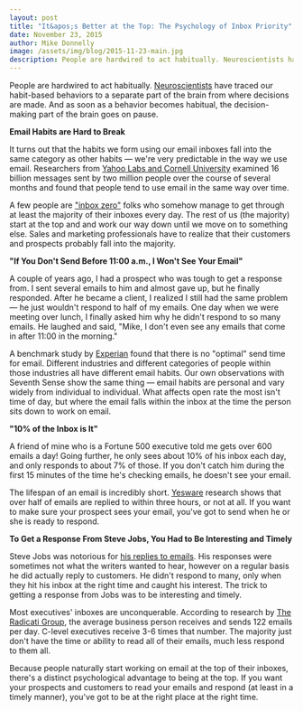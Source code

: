 ```yaml
---
layout: post
title: "It&apos;s Better at the Top: The Psychology of Inbox Priority"
date: November 23, 2015
author: Mike Donnelly
image: /assets/img/blog/2015-11-23-main.jpg
description: People are hardwired to act habitually. Neuroscientists have traced our habit-based behaviors to a separate part of the brain from where decisions are made. And as soon as a behavior becomes habitual, the decision-making part of the brain goes on pause.
---
```


<p>People are hardwired to act habitually. <a href="http://www.npr.org/2012/03/05/147192599/habits-how-they-form-and-how-to-break-them" target="_blank">Neuroscientists</a> have traced our habit-based behaviors to a separate part of the brain from where decisions are made. And as soon as a behavior becomes habitual, the decision-making part of the brain goes on pause.</p>

<p><strong>Email Habits are Hard to Break</strong></p>

<p>It turns out that the habits we form using our email inboxes fall into the same category as other habits — we&apos;re very predictable in the way we use email. Researchers from <a href="http://www.digitaltrends.com/computing/what-the-largest-ever-email-study-shows-about-our-habits/" target="_blank">Yahoo Labs and Cornell University</a> examined 16 billion messages sent by two million people over the course of several months and found that people tend to use email in the same way over time.</p>

<p>A few people are <a href="http://mashable.com/2013/10/10/inbox-zero/#Cgk97IlOyEqk" target="_blank">&quot;inbox zero&quot;</a> folks who somehow manage to get through at least the majority of their inboxes every day. The rest of us (the majority) start at the top and and work our way down until we move on to something else. Sales and marketing professionals have to realize that their customers and prospects probably fall into the majority.</p>

<p><strong>&quot;If You Don&apos;t Send Before 11:00 a.m., I Won&apos;t See Your Email&quot;</strong></p>

<p>A couple of years ago, I had a prospect who was tough to get a response from. I sent several emails to him and almost gave up, but he finally responded. After he became a client, I realized I still had the same problem — he just wouldn&apos;t respond to half of my emails. One day when we were meeting over lunch, I finally asked him why he didn&apos;t respond to so many emails. He laughed and said, &quot;Mike, I don&apos;t even see any emails that come in after 11:00 in the morning.&quot;</p>

<p>A benchmark study by <a href="http://www.experian.com/assets/cheetahmail/white-papers/email-marketing-quarterly-benchmark-study-q4-2012.pdf?utm_source=bronto&utm_medium=email&utm_term=Quarterly+Email+Benchmark+Study&utm_content=The+Moz+Top+10+-+April+2013%2C+Issue+2&utm_campaign=Moz+Top+10+-+April+%232+4.23.13" target="_blank">Experian</a> found that there is no &quot;optimal&quot; send time for email. Different industries and different categories of people within those industries all have different email habits. Our own observations with Seventh Sense show the same thing — email habits are personal and vary widely from individual to individual. What affects open rate the most isn&apos;t time of day, but where the email falls within the inbox at the time the person sits down to work on email.</p>

<p><strong>&quot;10% of the Inbox is It&quot;</strong></p>

<p>A friend of mine who is a Fortune 500 executive told me gets over 600 emails a day!  Going further, he only sees about 10% of his inbox each day, and only responds to about 7% of those. If you don&apos;t catch him during the first 15 minutes of the time he&apos;s checking emails, he doesn&apos;t see your email.</p>

<p>The lifespan of an email is incredibly short. <a href="http://www.yesware.com/blog/sales-email-frequency-guide-pays-follow/" target="_blank">Yesware</a> research shows that over half of emails are replied to within three hours, or not at all. If you want to make sure your prospect sees your email, you&apos;ve got to send when he or she is ready to respond.</p>

<p><strong>To Get a Response From Steve Jobs, You Had to Be Interesting and Timely</strong></p>

<p>Steve Jobs was notorious for <a href="http://money.cnn.com/2014/12/01/technology/steve-jobs-emails/" target="_blank">his replies to emails</a>. His responses were sometimes not what the writers wanted to hear, however on a regular basis he did actually reply to customers. He didn&apos;t respond to many, only when they hit his inbox at the right time and caught his interest. The trick to getting a response from Jobs was to be interesting and timely.</p>

<p>Most executives&apos; inboxes are unconquerable. According to research by <a href="http://www.radicati.com/wp/wp-content/uploads/2015/02/Email-Statistics-Report-2015-2019-Executive-Summary.pdf" target="_blank">The Radicati Group</a>, the average business person receives and sends 122 emails per day. C-level executives receive 3-6 times that number. The majority just don&apos;t have the time or ability to read all of their emails, much less respond to them all.</p> 

<p>Because people naturally start working on email at the top of their inboxes, there&apos;s a distinct psychological advantage to being at the top. If you want your prospects and customers to read your emails and respond (at least in a timely manner), you&apos;ve got to be at the right place at the right time.</p>


